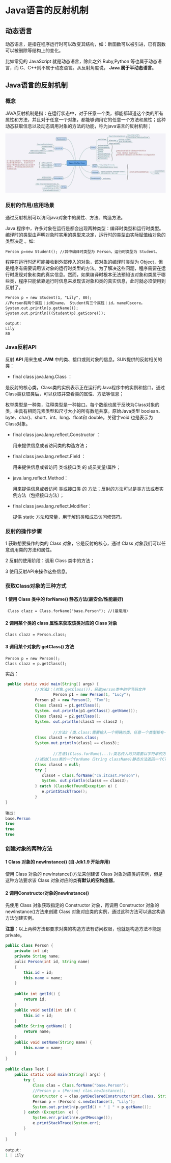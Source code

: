 # Java语言的反射机制

## 动态语言

动态语言，是指在程序运行时可以改变其结构，如：新函数可以被引进，已有函数可以被删除等结构上的变化。

比如常见的 JavaScript 就是动态语言，除此之外 Ruby,Python 等也属于动态语言，而 C、C++则不属于动态语言。从反射角度说， **Java 属于半动态语言**。



## Java语言的反射机制

### 概念

JAVA反射机制是指：在运行状态中，对于任意一个类，都能都知道这个类的所有属性和方法，并且对于任意一个对象，都能够调用它的任意一个方法和属性；这种动态获取信息以及动态调用对象的方法的功能，称为java语言的反射机制；

![image-20200302142337417](images/java_reflection.png)



### 反射的作用/应用场景

通过反射机制可以访问java对象中的属性、方法、构造方法。

 Java 程序中，许多对象在运行是都会出现两种类型：编译时类型和运行时类型。 编译时的类型由声明对象时实用的类型来决定，运行时的类型由实际赋值给对象的类型决定 。如:

```
Person p=new Student(); //其中编译时类型为 Person，运行时类型为 Student。
```

程序在运行时还可能接收到外部传入的对象，该对象的编译时类型为 Object，但是程序有需要调用该对象的运行时类型的方法。为了解决这些问题，程序需要在运行时发现对象和类的真实信息。然而，如果编译时根本无法预知该对象和类属于哪些类，程序只能依靠运行时信息来发现该对象和类的真实信息，此时就必须使用到反射了。

```
Person p = new Student(1, "Lily", 80);
//Person有两个属性：id和name， Student有三个属性：id，name和score。
System.out.println(p.getName());
System.out.println(((Student)p).getScore());

output:
Lily
80
```



### Java反射API

反射 **API** 用来生成 **JVM** 中的类、接口或则对象的信息。SUN提供的反射相关的类：

- final class  java.lang.Class<T> ：

​       是反射的核心类，Class类的实例表示正在运行的Java程序中的实例和接口。通过Class类获取类后，可以获取并查看类的属性、方法等信息；

枚举类型是一种类，注释类型是一种接口。每个数组也属于反映为Class对象的类，由具有相同元素类型和尺寸大小的所有数组共享。原始Java类型  boolean、byte、char}、short、int、long、float和 double，关键字void 也是表示为 Class对象。

- final class java.lang.reflect.Constructor<T> ：

  用来提供信息或者访问类的构造方法；

- final class java.lang.reflect.Field ：

  用来提供信息或者访问 类或接口类 的 成员变量/属性；

- java.lang.reflect.Method：

  用来提供信息或者访问 类或接口类 的 方法；反射的方法可以是类方法或者实例方法（包括接口方法）；

- final class java.lang.reflect.Modifier：

  提供 static 方法和常量，用于解码类和成员访问修饰符。

  

### 反射的操作步骤

1 获取想要操作的类的 Class 对象，它是反射的核心，通过 Class 对象我们可以任意调用类的方法和属性。

2 反射的使用阶段：调用 Class 类中的方法；

3 使用反射API来操作这些信息。



### 获取Class对象的三种方式

#### 1 使用 Class 类中的 forName() 静态方法(最安全/性能最好)

```
 Class clazz = Class.forName("base.Person"); //(最常用)
```

#### 2 调用某个类的 class 属性来获取该类对应的 Class 对象

```
Class clazz = Person.class;
```

#### 3 调用某个对象的 getClass() 方法

```
Person p = new Person();
Class clazz = p.getClass();
```

实战：

```java
 public static void main(String[] args) {
             //方法2：(对象.getClass())，获取person类中的字节码文件
   					 Person p1 = new Person(1, "Lucy");
             Person p2 = new Person(2, "Tom");
             Class class1 = p1.getClass();
             System. out.println(p1.getClass().getName());
             Class class2 = p2.getClass();
             System. out.println(class1 == class2 );    
   
   					 //方法2 (类.class:需要输入一个明确的类，任意一个类型都有一个静态的class属性)
             Class class3 = Person.class;
             System.out.println(class1 == class3);
   
   					 //方法1(Class.forName(...):类名传入时只需要以字符串的方式传入即可)
             //通过Class类的一个forName（String className)静态方法返回一个Class对象，className必须是全路径名称；
             Class class4 = null;
             try {
                class4 = Class.forName("cn.itcast.Person");
                System. out.println(class4 == class3);
             } catch (ClassNotFoundException e) {
                e.printStackTrace();
             }
}

输出：
base.Person
true
true
true
```



### 创建对象的两种方法

#### 1 Class 对象的 newInstance() (自 Jdk1.9 开始弃用)

使用 Class 对象的 newInstance()方法来创建该 Class 对象对应类的实例，但是这种方法要求该 Class 对象对应的类**有默认的空构造器**。

#### 2 调用Constructor对象的newInstance()

先使用 Class 对象获取指定的 Constructor 对象，再调用 Constructor 对象的 newInstance()方法来创建 Class 对象对应类的实例，通过这种方法可以选定构造方法创建实例。

**注意**：以上两种方法都要求对类的构造方法有访问权限，也就是构造方法不能是 private。

```java
public class Person {
	private int id;
	private String name;
	pulic Person(int id, String name)
	{
		this.id = id;
		this.name = name;
	}

	public int getId() {
		return id;
	}
	public void setId(int id) {
		this.id = id;
	}
	public String getName() {
		return name;
	}
	public void setName(String name) {
		this.name = name;
	}
}

public class Test {
	public static void main(String[] args) {
		try {
			Class clas = Class.forName("base.Person");
			//Person p = (Person) clas.newInstance();
			Constructor c = clas.getDeclaredConstructor(int.class, String.class);
			Person p = (Person) c.newInstance(1, "Lily");			
			System.out.println(p.getId() + " | " + p.getName());
		} catch (Exception  e) {
			System.err.println(e.getMessage());
			e.printStackTrace(System.err);
		} 	
	}
}

output:
1 | Lily
```





